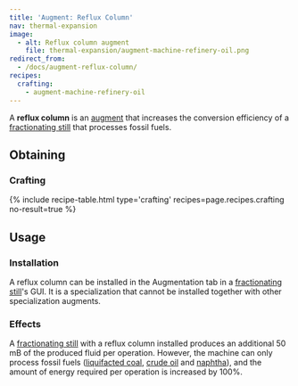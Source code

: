 ```yaml
---
title: 'Augment: Reflux Column'
nav: thermal-expansion
image:
  - alt: Reflux column augment
    file: thermal-expansion/augment-machine-refinery-oil.png
redirect_from:
  - /docs/augment-reflux-column/
recipes:
  crafting:
    - augment-machine-refinery-oil
---
```


A **reflux column** is an [augment](/docs/augments/) that increases the
conversion efficiency of a [fractionating still](/docs/fractionating-still/)
that processes fossil fuels.


Obtaining
---------

### Crafting
{% include recipe-table.html type='crafting' recipes=page.recipes.crafting no-result=true %}


Usage
-----

### Installation
A reflux column can be installed in the Augmentation tab in a [fractionating
still](/docs/fractionating-still/)'s GUI. It is a specialization that cannot be
installed together with other specialization augments.

### Effects
A [fractionating still](/docs/fractionating-still/) with a reflux column
installed produces an additional 50 mB of the produced fluid per operation.
However, the machine can only process fossil fuels ([liquifacted
coal](/docs/liquifacted-coal/), [crude oil](/docs/crude-oil/) and
[naphtha](/docs/naphtha/)), and the amount of energy required per operation is
increased by 100%.
